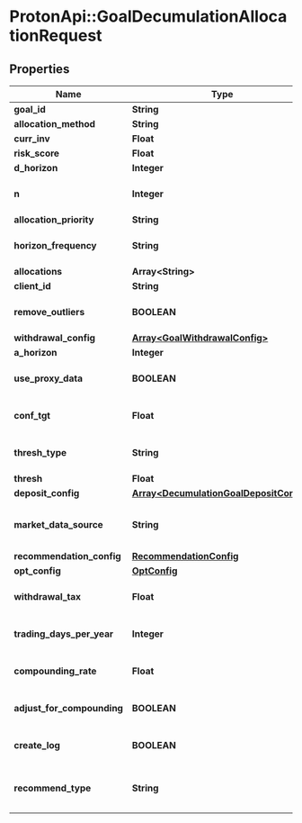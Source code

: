 # ProtonApi::GoalDecumulationAllocationRequest

## Properties
Name | Type | Description | Notes
------------ | ------------- | ------------- | -------------
**goal_id** | **String** |  | [optional] 
**allocation_method** | **String** |  | 
**curr_inv** | **Float** |  | [optional] 
**risk_score** | **Float** |  | [optional] 
**d_horizon** | **Integer** |  | [optional] 
**n** | **Integer** |  | [optional] [default to 1000]
**allocation_priority** | **String** |  | 
**horizon_frequency** | **String** |  | [optional] [default to &#39;year&#39;]
**allocations** | **Array&lt;String&gt;** |  | [optional] 
**client_id** | **String** |  | [optional] 
**remove_outliers** | **BOOLEAN** |  | [optional] [default to true]
**withdrawal_config** | [**Array&lt;GoalWithdrawalConfig&gt;**](GoalWithdrawalConfig.md) |  | [optional] 
**a_horizon** | **Integer** |  | [optional] 
**use_proxy_data** | **BOOLEAN** |  | [optional] [default to false]
**conf_tgt** | **Float** |  | [optional] [default to 0.9]
**thresh_type** | **String** |  | [optional] [default to &#39;perc&#39;]
**thresh** | **Float** |  | [optional] 
**deposit_config** | [**Array&lt;DecumulationGoalDepositConfig&gt;**](DecumulationGoalDepositConfig.md) |  | [optional] 
**market_data_source** | **String** |  | [optional] [default to &#39;nucleus&#39;]
**recommendation_config** | [**RecommendationConfig**](RecommendationConfig.md) |  | [optional] 
**opt_config** | [**OptConfig**](OptConfig.md) |  | [optional] 
**withdrawal_tax** | **Float** |  | [optional] [default to 0.0]
**trading_days_per_year** | **Integer** |  | [optional] [default to 252]
**compounding_rate** | **Float** |  | [optional] [default to 0.0]
**adjust_for_compounding** | **BOOLEAN** |  | [optional] [default to false]
**create_log** | **BOOLEAN** |  | [optional] [default to false]
**recommend_type** | **String** |  | [optional] [default to &#39;horizon&#39;]


